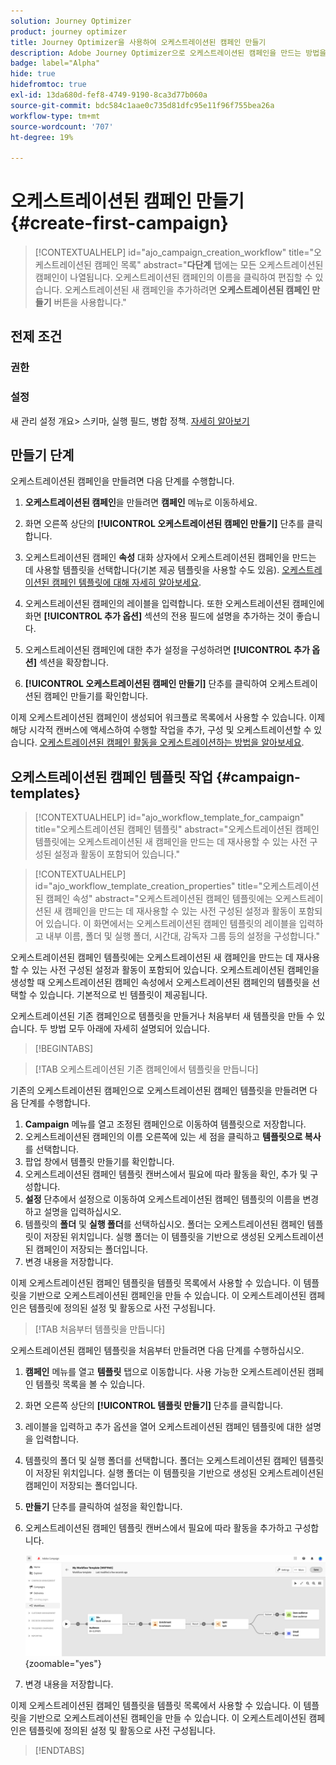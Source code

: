 ```yaml
---
solution: Journey Optimizer
product: journey optimizer
title: Journey Optimizer을 사용하여 오케스트레이션된 캠페인 만들기
description: Adobe Journey Optimizer으로 오케스트레이션된 캠페인을 만드는 방법을 알아봅니다
badge: label="Alpha"
hide: true
hidefromtoc: true
exl-id: 13da680d-fef8-4749-9190-8ca3d77b060a
source-git-commit: bdc584c1aae0c735d81dfc95e11f96f755bea26a
workflow-type: tm+mt
source-wordcount: '707'
ht-degree: 19%

---
```


# 오케스트레이션된 캠페인 만들기 {#create-first-campaign}

>[!CONTEXTUALHELP]
>id="ajo_campaign_creation_workflow"
>title="오케스트레이션된 캠페인 목록"
>abstract="**다단계** 탭에는 모든 오케스트레이션된 캠페인이 나열됩니다. 오케스트레이션된 캠페인의 이름을 클릭하여 편집할 수 있습니다. 오케스트레이션된 새 캠페인을 추가하려면 **오케스트레이션된 캠페인 만들기** 버튼을 사용합니다."

## 전제 조건

### 권한

### 설정

새 관리 설정 개요> 스키마, 실행 필드, 병합 정책. [자세히 알아보기](ms-schemas.md)


## 만들기 단계

오케스트레이션된 캠페인을 만들려면 다음 단계를 수행합니다.

1. **오케스트레이션된 캠페인**&#x200B;을 만들려면 **캠페인** 메뉴로 이동하세요.

1. 화면 오른쪽 상단의 **[!UICONTROL 오케스트레이션된 캠페인 만들기]** 단추를 클릭합니다.

1. 오케스트레이션된 캠페인 **속성** 대화 상자에서 오케스트레이션된 캠페인을 만드는 데 사용할 템플릿을 선택합니다(기본 제공 템플릿을 사용할 수도 있음). [오케스트레이션된 캠페인 템플릿에 대해 자세히 알아보세요](#campaign-templates).

1. 오케스트레이션된 캠페인의 레이블을 입력합니다. 또한 오케스트레이션된 캠페인에 화면 **[!UICONTROL 추가 옵션]** 섹션의 전용 필드에 설명을 추가하는 것이 좋습니다.

1. 오케스트레이션된 캠페인에 대한 추가 설정을 구성하려면 **[!UICONTROL 추가 옵션]** 섹션을 확장합니다.

1. **[!UICONTROL 오케스트레이션된 캠페인 만들기]** 단추를 클릭하여 오케스트레이션된 캠페인 만들기를 확인합니다.

이제 오케스트레이션된 캠페인이 생성되어 워크플로 목록에서 사용할 수 있습니다. 이제 해당 시각적 캔버스에 액세스하여 수행할 작업을 추가, 구성 및 오케스트레이션할 수 있습니다. [오케스트레이션된 캠페인 활동을 오케스트레이션하는 방법을 알아보세요](orchestrate-activities.md).

## 오케스트레이션된 캠페인 템플릿 작업 {#campaign-templates}

>[!CONTEXTUALHELP]
>id="ajo_workflow_template_for_campaign"
>title="오케스트레이션된 캠페인 템플릿"
>abstract="오케스트레이션된 캠페인 템플릿에는 오케스트레이션된 새 캠페인을 만드는 데 재사용할 수 있는 사전 구성된 설정과 활동이 포함되어 있습니다."

>[!CONTEXTUALHELP]
>id="ajo_workflow_template_creation_properties"
>title="오케스트레이션된 캠페인 속성"
>abstract="오케스트레이션된 캠페인 템플릿에는 오케스트레이션된 새 캠페인을 만드는 데 재사용할 수 있는 사전 구성된 설정과 활동이 포함되어 있습니다. 이 화면에서는 오케스트레이션된 캠페인 템플릿의 레이블을 입력하고 내부 이름, 폴더 및 실행 폴더, 시간대, 감독자 그룹 등의 설정을 구성합니다."

오케스트레이션된 캠페인 템플릿에는 오케스트레이션된 새 캠페인을 만드는 데 재사용할 수 있는 사전 구성된 설정과 활동이 포함되어 있습니다. 오케스트레이션된 캠페인을 생성할 때 오케스트레이션된 캠페인 속성에서 오케스트레이션된 캠페인의 템플릿을 선택할 수 있습니다. 기본적으로 빈 템플릿이 제공됩니다.

오케스트레이션된 기존 캠페인으로 템플릿을 만들거나 처음부터 새 템플릿을 만들 수 있습니다. 두 방법 모두 아래에 자세히 설명되어 있습니다.

>[!BEGINTABS]

>[!TAB 오케스트레이션된 기존 캠페인에서 템플릿을 만듭니다]

기존의 오케스트레이션된 캠페인으로 오케스트레이션된 캠페인 템플릿을 만들려면 다음 단계를 수행합니다.

1. **Campaign** 메뉴를 열고 조정된 캠페인으로 이동하여 템플릿으로 저장합니다.
1. 오케스트레이션된 캠페인의 이름 오른쪽에 있는 세 점을 클릭하고 **템플릿으로 복사**&#x200B;를 선택합니다.
1. 팝업 창에서 템플릿 만들기를 확인합니다.
1. 오케스트레이션된 캠페인 템플릿 캔버스에서 필요에 따라 활동을 확인, 추가 및 구성합니다.
1. **설정** 단추에서 설정으로 이동하여 오케스트레이션된 캠페인 템플릿의 이름을 변경하고 설명을 입력하십시오.
1. 템플릿의 **폴더** 및 **실행 폴더**&#x200B;를 선택하십시오. 폴더는 오케스트레이션된 캠페인 템플릿이 저장된 위치입니다. 실행 폴더는 이 템플릿을 기반으로 생성된 오케스트레이션된 캠페인이 저장되는 폴더입니다.
1. 변경 내용을 저장합니다.

이제 오케스트레이션된 캠페인 템플릿을 템플릿 목록에서 사용할 수 있습니다. 이 템플릿을 기반으로 오케스트레이션된 캠페인을 만들 수 있습니다. 이 오케스트레이션된 캠페인은 템플릿에 정의된 설정 및 활동으로 사전 구성됩니다.


>[!TAB 처음부터 템플릿을 만듭니다]


오케스트레이션된 캠페인 템플릿을 처음부터 만들려면 다음 단계를 수행하십시오.

1. **캠페인** 메뉴를 열고 **템플릿** 탭으로 이동합니다. 사용 가능한 오케스트레이션된 캠페인 템플릿 목록을 볼 수 있습니다.
1. 화면 오른쪽 상단의 **[!UICONTROL 템플릿 만들기]** 단추를 클릭합니다.
1. 레이블을 입력하고 추가 옵션을 열어 오케스트레이션된 캠페인 템플릿에 대한 설명을 입력합니다.
1. 템플릿의 폴더 및 실행 폴더를 선택합니다. 폴더는 오케스트레이션된 캠페인 템플릿이 저장된 위치입니다. 실행 폴더는 이 템플릿을 기반으로 생성된 오케스트레이션된 캠페인이 저장되는 폴더입니다.
1. **만들기** 단추를 클릭하여 설정을 확인합니다.
1. 오케스트레이션된 캠페인 템플릿 캔버스에서 필요에 따라 활동을 추가하고 구성합니다.

   ![](assets/wf-template-activities.png){zoomable="yes"}

1. 변경 내용을 저장합니다.

이제 오케스트레이션된 캠페인 템플릿을 템플릿 목록에서 사용할 수 있습니다. 이 템플릿을 기반으로 오케스트레이션된 캠페인을 만들 수 있습니다. 이 오케스트레이션된 캠페인은 템플릿에 정의된 설정 및 활동으로 사전 구성됩니다.

>[!ENDTABS]
